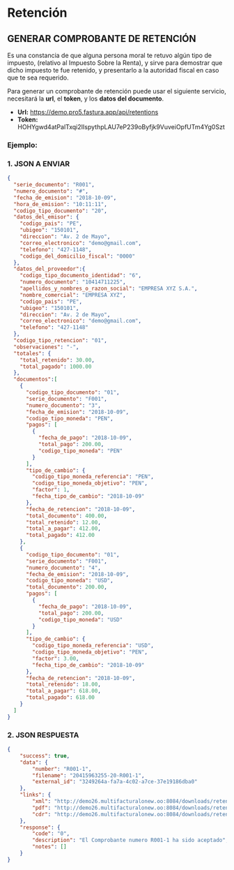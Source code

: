 # Retención

## GENERAR COMPROBANTE DE RETENCIÓN

Es una constancia de que alguna persona moral te retuvo algún tipo de impuesto, (relativo al Impuesto Sobre la Renta), y sirve para demostrar que dicho impuesto te fue retenido, y presentarlo a la autoridad fiscal en caso que te sea requerido.

Para generar un comprobante de retención puede usar el siguiente servicio, necesitará la **url**, el **token**, y los **datos del documento**.

* **Url:** https://demo.pro5.fastura.app/api/retentions
* **Token:** HOHYgwd4atPalTxqi2IIspythpLAU7eP239oByfjk9VuveiOpfUTm4Yg0Szt

### Ejemplo:

### 1. JSON A ENVIAR

```json
{
  "serie_documento": "R001",
  "numero_documento": "#",
  "fecha_de_emision": "2018-10-09",
  "hora_de_emision": "10:11:11",
  "codigo_tipo_documento": "20",
  "datos_del_emisor": {
    "codigo_pais": "PE",
    "ubigeo": "150101",
    "direccion": "Av. 2 de Mayo",
    "correo_electronico": "demo@gmail.com",
    "telefono": "427-1148",
    "codigo_del_domicilio_fiscal": "0000"
  },
  "datos_del_proveedor":{
    "codigo_tipo_documento_identidad": "6",
    "numero_documento": "10414711225",
    "apellidos_y_nombres_o_razon_social": "EMPRESA XYZ S.A.",
    "nombre_comercial": "EMPRESA XYZ",
    "codigo_pais": "PE",
    "ubigeo": "150101",
    "direccion": "Av. 2 de Mayo",
    "correo_electronico": "demo@gmail.com",
    "telefono": "427-1148"
  },
  "codigo_tipo_retencion": "01",
  "observaciones": "-",
  "totales": {
    "total_retenido": 30.00,
    "total_pagado": 1000.00
  },
  "documentos":[
    {
      "codigo_tipo_documento": "01",
      "serie_documento": "F001",
      "numero_documento": "3",
      "fecha_de_emision": "2018-10-09",
      "codigo_tipo_moneda": "PEN",
      "pagos": [
        {
          "fecha_de_pago": "2018-10-09",
          "total_pago": 200.00,
          "codigo_tipo_moneda": "PEN"
        }
      ],
      "tipo_de_cambio": {
        "codigo_tipo_moneda_referencia": "PEN",
        "codigo_tipo_moneda_objetivo": "PEN",
        "factor": 1,
        "fecha_tipo_de_cambio": "2018-10-09"
      },
      "fecha_de_retencion": "2018-10-09",
      "total_documento": 400.00,
      "total_retenido": 12.00,
      "total_a_pagar": 412.00,
      "total_pagado": 412.00
    },
    {
      "codigo_tipo_documento": "01",
      "serie_documento": "F001",
      "numero_documento": "4",
      "fecha_de_emision": "2018-10-09",
      "codigo_tipo_moneda": "USD",
      "total_documento": 200.00,
      "pagos": [
        {
          "fecha_de_pago": "2018-10-09",
          "total_pago": 200.00,
          "codigo_tipo_moneda": "USD"
        }
      ],
      "tipo_de_cambio": {
        "codigo_tipo_moneda_referencia": "USD",
        "codigo_tipo_moneda_objetivo": "PEN",
        "factor": 3.00,
        "fecha_tipo_de_cambio": "2018-10-09"
      },
      "fecha_de_retencion": "2018-10-09",
      "total_retenido": 18.00,
      "total_a_pagar": 618.00,
      "total_pagado": 618.00
    }
  ]
}
```

### 2. JSON RESPUESTA

```json
{
    "success": true,
    "data": {
        "number": "R001-1",
        "filename": "20415963255-20-R001-1",
        "external_id": "3249264a-fa7a-4c02-a7ce-37e19186dba0"
    },
    "links": {
        "xml": "http://demo26.multifacturalonew.oo:8084/downloads/retention/xml/3249264a-fa7a-4c02-a7ce-37e19186dba0",
        "pdf": "http://demo26.multifacturalonew.oo:8084/downloads/retention/pdf/3249264a-fa7a-4c02-a7ce-37e19186dba0",
        "cdr": "http://demo26.multifacturalonew.oo:8084/downloads/retention/cdr/3249264a-fa7a-4c02-a7ce-37e19186dba0"
    },
    "response": {
        "code": "0",
        "description": "El Comprobante numero R001-1 ha sido aceptado",
        "notes": []
    }
}
```
